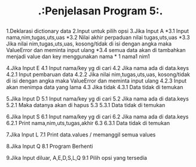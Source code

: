 # <p align="center">.:Penjelasan Program 5:.</p>

1.Deklarasi dictionary data
2.Input untuk pilih opsi
3.Jika Input A
*3.1 Input nama,nim,tugas,uts,uas
*3.2 Nilai akhir perpaduan nilai tugas,uts,uas
*3.3 Jika nilai nim,tugas,uts,uas, kosong/tidak di isi dengan angka maka ValueError dan meminta input ulang
*3.4 semua data akan di tambahkan menjadi value dan key menggunakan nama
     * 1 nama1 nim1

	
4.Jika Input E
	4.1 Input nama/key yg di cari
	4.2 Jika nama ada di data.keys
		4.2.1 Input pembaruan data
		4.2.2 Jika nilai nim,tugas,uts,uas, kosong/tidak di isi dengan angka maka ValueError dan meminta input ulang
		4.2.3 Input akan menimpa data yang lama
	4.3 Jika tidak
		4.3.1 Data tidak di temukan
		
5.Jika Input D
	5.1 Input nama/key yg di cari
	5.2 Jika nama ada di data.keys
		5.2.1 Maka datanya akan di hapus
	5.3
		5.3.1 Data tidak di temukan
		
6.Jika Input S
	6.1 Input nama/key yg di cari
	6.2 Jika nama ada di data.keys
		6.2.1 Print nama,nim,uts,tugas,akhir
	6.3
		6.3.1 Data tidak di temukan

7.Jika Input L
	7.1 Print data.values / memanggil semua values
	
8.Jika Input Q
	8.1 Program Berhenti

9.Jika Input diluar, A,E,D,S,L,Q
	9.1 Pilih opsi yang tersedia

